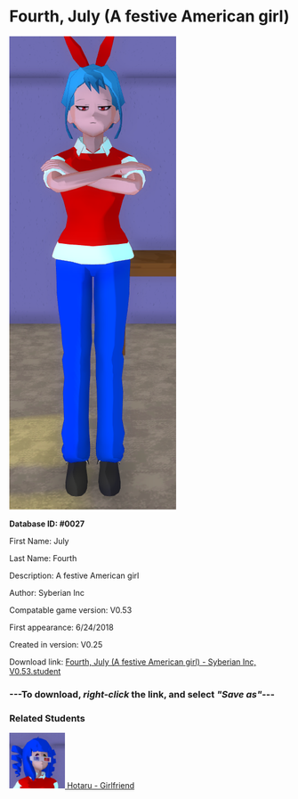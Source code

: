 # Fourth, July (A festive American girl)

<img src="../../Files/Images/Fourth, July (A festive American girl).png" title="Fourth, July (A festive American girl) - Syberian Inc, V0.53">

**Database ID: #0027**

First Name: July

Last Name: Fourth

Description: A festive American girl

Author: Syberian Inc

Compatable game version: V0.53

First appearance: 6/24/2018

Created in version: V0.25

Download link: <a href="https://raw.githubusercontent.com/Arbiter1223/Daigaku-Gurashi-Custom-Students/master/Files/Student%20Files/Fourth%2C%20July%20(A%20festive%20American%20girl)%20-%20Syberian%20Inc%2C%20V0.53.student">Fourth, July (A festive American girl) - Syberian Inc, V0.53.student</a>

### ---**To download, _right-click_ the link, and select _"Save as"_**---

### Related Students

<a href="Ui, Hotaru (July's festive girlfriend).md"><img src="../../Files/Thumbs/Ui, Hotaru (July's festive girlfriend).png" height="100" width="100" title="Ui, Hotaru (July's festive girlfriend) - Syberian Inc, V0.53"></a><a href="Ui, Hotaru (July's festive girlfriend).md"> Hotaru - Girlfriend</a>

